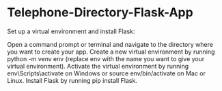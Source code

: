 # Telephone-Directory-Flask-App

Set up a virtual environment and install Flask:

Open a command prompt or terminal and navigate to the directory where you want to create your app.
Create a new virtual environment by running python -m venv env (replace env with the name you want to give your virtual environment).
Activate the virtual environment by running env\Scripts\activate on Windows or source env/bin/activate on Mac or Linux.
Install Flask by running pip install Flask.

